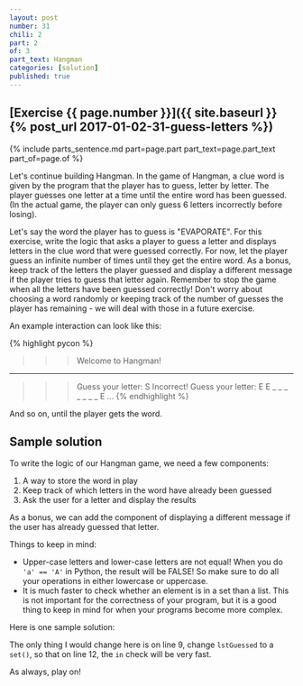 ```yaml
---
layout: post
number: 31
chili: 2
part: 2
of: 3
part_text: Hangman
categories: [solution]
published: true
---
```


## [Exercise {{ page.number }}]({{ site.baseurl }}{% post_url 2017-01-02-31-guess-letters %})

{% include parts_sentence.md part=page.part part_text=page.part_text part_of=page.of %}

Let's continue building Hangman. In the game of Hangman, a clue word is given by the program that the player has to guess, letter by letter. The player guesses one letter at a time until the entire word has been guessed. (In the actual game, the player can only guess 6 letters incorrectly before losing).

Let's say the word the player has to guess is "EVAPORATE". For this exercise, write the logic that asks a player to guess a letter and displays letters in the clue word that were guessed correctly. For now, let the player guess an infinite number of times until they get the entire word. As a bonus, keep track of the letters the player guessed and display a different message if the player tries to guess that letter again. Remember to stop the game when all the letters have been guessed correctly! Don't worry about choosing a word randomly or keeping track of the number of guesses the player has remaining - we will deal with those in a future exercise.

An example interaction can look like this:

{% highlight pycon %}
>>> Welcome to Hangman!
_ _ _ _ _ _ _ _ _
>>> Guess your letter: S
Incorrect!
>>> Guess your letter: E
E _ _ _ _ _ _ _ E
...
{% endhighlight %}

And so on, until the player gets the word.

## Sample solution

To write the logic of our Hangman game, we need a few components:

1. A way to store the word in play
2. Keep track of which letters in the word have already been guessed
3. Ask the user for a letter and display the results

As a bonus, we can add the component of displaying a different message if the user has already guessed that letter.

Things to keep in mind:

* Upper-case letters and lower-case letters are not equal! When you do `'a' == 'A'` in Python, the result will be FALSE! So make sure to do all your operations in either lowercase or uppercase.
* It is much faster to check whether an element is in a set than a list. This is not important for the correctness of your program, but it is a good thing to keep in mind for when your programs become more complex.

Here is one sample solution:

<script src="https://gist.github.com/anonymous/c39e3b9db1764a3a119f6dc90905c2b2.js"></script>

The only thing I would change here is on line 9, change `lstGuessed` to a `set()`, so that on line 12, the `in` check will be very fast.

As always, play on!
